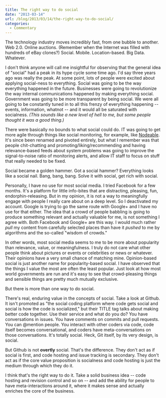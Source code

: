 ```yaml
---
title: The right way to do social
date: "2013-03-14"
url: /blog/2013/03/14/the-right-way-to-do-social/
categories:
  - Commentary
---
```

The technology industry moves incredibly fast, from one bubble to another. Web 2.0. Online auctions. (Remember when the Internet was filled with hundreds of eBay clones?) Social. Mobile. Location-based. Big Data. Whatever.

I don't think anyone will call me insightful for observing that the general idea of "social" had a peak in its hype cycle some time ago. I'd say three years ago was really the peak. At some point, lots of people were excited about applying social-ness to everything. Social was going to be the way everything happened in the future. Businesses were going to revolutionize the way internal communications happened by making everything social. Government was going to be more transparent by being social. We were all going to be constantly tuned in to all this frenzy of everything happening -- events, information, whatnot -- and it would all be saturated with socialness. *(This sounds like a new level of hell to me, but some people thought it was a good thing.)*

There were basically no bounds to what social could do. IT was going to get more agile through things like social monitoring, for example, like [Nodeable][1]. It's since been renamed and pivoted entirely, but what I remember was that people chit-chatting and promoting/liking/recommending and having relevance-based feeds about system problems was going to improve the signal-to-noise ratio of monitoring alerts, and allow IT staff to focus on stuff that really needed to be fixed.

Social became a golden hammer. Got a social hammer? Everything looks like a social nail. Bang, bang, bang. Solve it with social, get rich with social.

Personally, I have no use for most social media. I tried Facebook for a few months. It's a platform for little info-bites that are distracting, pleasing, fun, endorphin-releasing. But in my opinion, it is not a way to meaningfully engage with people I really care about on a deep level. So I deactivated my account. Google is trying to go the same route with Google+ and I have no use for that either. The idea that a crowd of people babbling is going to produce something relevant and actually valuable for me, is not something I agree with. Both Facebook and Google+ are this way. I would much rather *pull* my content from carefully selected places than have it *pushed* to me by algorithms and the so-called "wisdom of crowds."

In other words, most social media seems to me to be more about popularity than relevance, value, or meaningfulness. I truly do not care what other people think about pictures or events or celebrities or news or whatever. Their opinions have a very small chance of matching mine. Opinion-based social is just another name for popularity-based social. I have observed that the things I value the most are often the least popular. Just look at how most world governments are run and it's easy to see that crowd-pleasing things and sensible things are pretty much mutually exclusive.

But there is more than one way to do social.

There's real, enduring value in the concepts of social. Take a look at Github. It isn't promoted as "the social coding platform where code gets social and social is how the code is socialized," but their TITLE tag talks about making better code together. Use their service and what do you do? You have conversations in issues. You have comments on commits and pull requests. You can @mention people. You interact with other coders via code, code itself becomes conversational, and coders have meta-conversations on those conversations. It's totally social. Heck, Git itself, by its very design, is social.

But Github is not **overtly** social. That's the difference. They don't act as if social is first, and code hosting and issue tracking is secondary. They don't act as if the core value proposition is socialness and code hosting is just the medium through which they do it.

I think that's the right way to do it. Take a solid business idea -- code hosting and revision control and so on -- and add the ability for people to have meta-interactions around it, where it makes sense and actually enriches the core of the business.

 [1]: http://nodeable.com/
